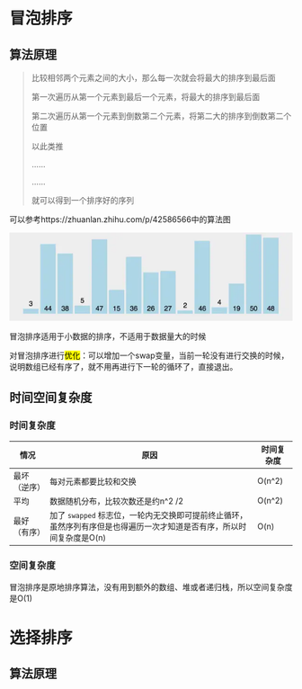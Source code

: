 # 冒泡排序

## 算法原理

> 比较相邻两个元素之间的大小，那么每一次就会将最大的排序到最后面
>
> 第一次遍历从第一个元素到最后一个元素，将最大的排序到最后面
>
> 第二次遍历从第一个元素到倒数第二个元素，将第二大的排序到倒数第二个位置
>
> 以此类推
>
> ......
>
> ......
>
> 就可以得到一个排序好的序列

可以参考https://zhuanlan.zhihu.com/p/42586566中的算法图

![动图](../images/v2-33a947c71ad62b254cab62e5364d2813_b.webp)

冒泡排序适用于小数据的排序，不适用于数据量大的时候

对冒泡排序进行<mark>优化</mark>：可以增加一个swap变量，当前一轮没有进行交换的时候，说明数组已经有序了，就不用再进行下一轮的循环了，直接退出。

## 时间空间复杂度

### 时间复杂度

| 情况         | 原因                                                         | 时间复杂度 |
| ------------ | ------------------------------------------------------------ | ---------- |
| 最坏（逆序） | 每对元素都要比较和交换                                       | O(n^2)     |
| 平均         | 数据随机分布，比较次数还是约n^2 /2                           | O(n^2)     |
| 最好（有序） | 加了 `swapped` 标志位，一轮内无交换即可提前终止循环，虽然序列有序但是也得遍历一次才知道是否有序，所以时间复杂度是O(n) | O(n)       |

### 空间复杂度

冒泡排序是原地排序算法，没有用到额外的数组、堆或者递归栈，所以空间复杂度是O(1)

# 选择排序

## 算法原理

> 

